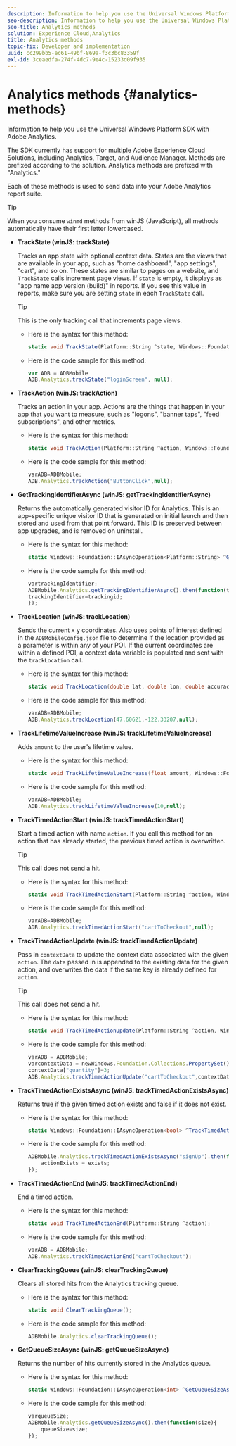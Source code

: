 ```yaml
---
description: Information to help you use the Universal Windows Platform SDK with Adobe Analytics.
seo-description: Information to help you use the Universal Windows Platform SDK with Adobe Analytics.
seo-title: Analytics methods
solution: Experience Cloud,Analytics
title: Analytics methods
topic-fix: Developer and implementation
uuid: cc299bb5-ec61-49bf-869a-f3c3bc83359f
exl-id: 3ceaedfa-274f-4dc7-9e4c-15233d09f935
---
```

# Analytics methods {#analytics-methods}

Information to help you use the Universal Windows Platform SDK with Adobe Analytics.

The SDK currently has support for multiple Adobe Experience Cloud Solutions, including Analytics, Target, and Audience Manager. Methods are prefixed according to the solution. Analytics methods are prefixed with "Analytics."

Each of these methods is used to send data into your Adobe Analytics report suite.

>[!TIP]
>
>When you consume `winmd` methods from winJS (JavaScript), all methods automatically have their first letter lowercased.

* **TrackState (winJS: trackState)**

  Tracks an app state with optional context data. States are the views that are available in your app, such as "home dashboard", "app settings", "cart", and so on. These states are similar to pages on a website, and `TrackState` calls increment page views. 
  If `state` is empty, it displays as "app name app version (build)" in reports. If you see this value in reports, make sure you are setting `state` in each `TrackState` call. 
  
  >[!TIP]
  >
  >This is the only tracking call that increments page views. 

  * Here is the syntax for this method:

    ```csharp
    static void TrackState(Platform::String ^state, Windows::Foundation::Collections::IMap<Platform::String^, Platform::Object> ^contextData); 
    ```

  * Here is the code sample for this method:

    ```js
    var ADB = ADBMobile
    ADB.Analytics.trackState("loginScreen", null);
    ```

* **TrackAction (winJS: trackAction)**

  Tracks an action in your app. Actions are the things that happen in your app that you want to measure, such as "logons", "banner taps", "feed subscriptions", and other metrics.

  * Here is the syntax for this method:

    ```csharp
    static void TrackAction(Platform::String ^action, Windows::Foundation::Collections::IMap<Platform::String^, Platform::Object> ^contextData); 
    ```

  * Here is the code sample for this method:

    ```js
    varADB=ADBMobile; 
    ADB.Analytics.trackAction("ButtonClick",null); 
    ```

* **GetTrackingIdentifierAsync (winJS: getTrackingIdentifierAsync)**

  Returns the automatically generated visitor ID for Analytics. This is an app-specific unique visitor ID that is generated on initial launch and then stored and used from that point forward. This ID is preserved between app upgrades, and is removed on uninstall. 

  * Here is the syntax for this method:
  
    ```csharp
    static Windows::Foundation::IAsyncOperation<Platform::String> ^GetTrackingIdentifierAsync(); 
    ```

  * Here is the code sample for this method:

    ```js
    vartrackingIdentifier; 
    ADBMobile.Analytics.getTrackingIdentifierAsync().then(function(trackingid){
    trackingIdentifier=trackingid;
    });
    ```

* **TrackLocation (winJS: trackLocation)**

  Sends the current x y coordinates. Also uses points of interest defined in the `ADBMobileConfig.json` file to determine if the location provided as a parameter is within any of your POI. If the current coordinates are within a defined POI, a context data variable is populated and sent with the `trackLocation` call.

  * Here is the syntax for this method:

    ```csharp
    static void TrackLocation(double lat, double lon, double accuracy, Windows::Foundation::Collections::IMap<Platform::String^, Platform::Object> ^contextData);
    ```

  * Here is the code sample for this method:

    ```js
    varADB=ADBMobile; 
    ADB.Analytics.trackLocation(47.60621,-122.33207,null);
    ```

* **TrackLifetime​ValueIncrease (winJS: trackLifetime​ValueIncrease)**

  Adds `amount` to the user's lifetime value.

  * Here is the syntax for this method:

    ```csharp
    static void TrackLifetimeValueIncrease(float amount, Windows::Foundation::Collections::IMap<Platform::String^, Platform::Object> ^contextData); 
    ```

  * Here is the code sample for this method:

    ```js
    varADB=ADBMobile;
    ADB.Analytics.trackLifetimeValueIncrease(10,null);
    ```

* **TrackTimed​ActionStart (winJS: trackTimed​ActionStart)**

  Start a timed action with name `action`. If you call this method for an action that has already started, the previous timed action is overwritten. 
  
  >[!TIP]
  >
  >This call does not send a hit.

  * Here is the syntax for this method:

    ```csharp
    static void TrackTimedActionStart(Platform::String ^action, Windows::Foundation::Collections::IMap<Platform::String^, Platform::Object^> ^contextData); 
    ```

  * Here is the code sample for this method:

    ```js
    varADB=ADBMobile;
    ADB.Analytics.trackTimedActionStart("cartToCheckout",null); 
    ```

* **TrackTimed​ActionUpdate (winJS: trackTimed​ActionUpdate)**

  Pass in `contextData` to update the context data associated with the given `action`. The `data` passed in is appended to the existing data for the given action, and overwrites the data if the same key is already defined for `action`. 
  
  >[!TIP]
  >
  >This call does not send a hit. 

  * Here is the syntax for this method:

    ```csharp
    static void TrackTimedActionUpdate(Platform::String ^action, Windows::Foundation::Collections::IMap<Platform::String^, Platform::Object> ^contextData); 
    ```

  * Here is the code sample for this method:

    ```js
    varADB = ADBMobile;
    varcontextData = newWindows.Foundation.Collections.PropertySet();
    contextData["quantity"]=3; 
    ADB.Analytics.trackTimedActionUpdate("cartToCheckout",contextData);
    ```

* **TrackTimedActionExistsAsync (winJS: trackTimedActionExistsAsync)**

  Returns true if the given timed action exists and false if it does not exist. 

  * Here is the syntax for this method:

    ```csharp
    static Windows::Foundation::IAsyncOperation<bool> ^TrackTimedActionExistsAsync(Platform::String ^action); 
    ```

  * Here is the code sample for this method:

    ```js
    ADBMobile.Analytics.trackTimedActionExistsAsync("signUp").then(function(exists){ 
        actionExists = exists; 
    });
    ```

* **TrackTimed​ActionEnd (winJS: trackTimed​ActionEnd)**

  End a timed action. 

  * Here is the syntax for this method:

    ```csharp
    static void TrackTimedActionEnd(Platform::String ^action);
    ```

  * Here is the code sample for this method:

    ```js
    varADB = ADBMobile; 
    ADB.Analytics.trackTimedActionEnd("cartToCheckout"); 
    ```

* **ClearTrackingQueue (winJS: clearTrackingQueue)**

  Clears all stored hits from the Analytics tracking queue.

  * Here is the syntax for this method:

    ```csharp
    static void ClearTrackingQueue();
    ```

  * Here is the code sample for this method:

    ```js
    ADBMobile.Analytics.clearTrackingQueue();
    ```

* **GetQueueSizeAsync (winJS: getQueueSizeAsync)**

  Returns the number of hits currently stored in the Analytics queue. 

  * Here is the syntax for this method:

    ```csharp
    static Windows::Foundation::IAsyncOperation<int> ^GetQueueSizeAsync();
    ```

  * Here is the code sample for this method:

    ```js
    varqueueSize;
    ADBMobile.Analytics.getQueueSizeAsync().then(function(size){ 
        queueSize=size;
    });
    ```
